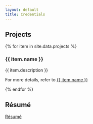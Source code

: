 ```yaml
---
layout: default
title: Credentials
---
```


## Projects

<div class=project>
  {% for item in site.data.projects %}
    <h3>
		{{ item.name }}
    </h3>
	<p>
		{{ item.description }}
	</p>
	<p class=project-reference>
		For more details, refer to
 		<a
			href="{{ item.link }}" {% if page.url == item.link %}class="current"{% endif %}>
				<!-- comment out the image hrefs
				<img src="{{ item.image }}" alt="{{ item.alt }}"/>
				-->
            {{ item.name }}
		</a>
	</p>
  {% endfor %}
</div>

## Résumé

[Résumé](/assets/documents/Resume/resume_sreekar.pdf)